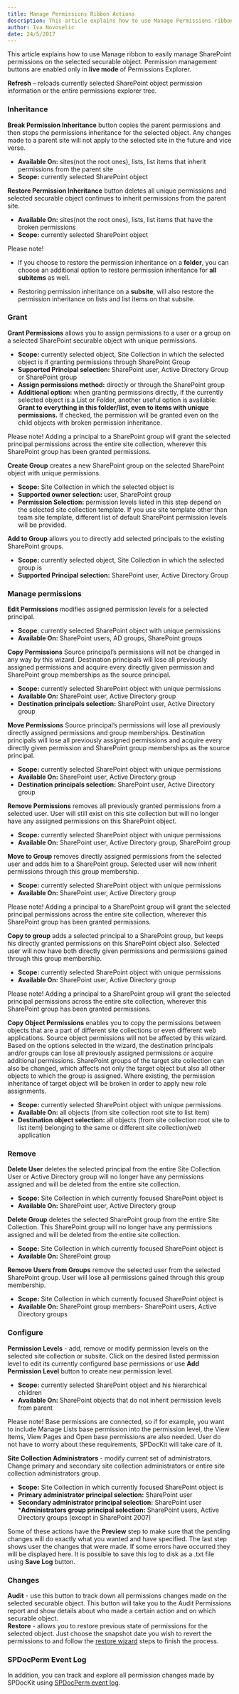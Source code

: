 ```yaml
---
title: Manage Permissions Ribbon Actions
description: This article explains how to use Manage Permissions ribbon to easily manage SharePoint permissions on the selected object. 
author: Iva Novoselic
date: 24/5/2017
---
```


This article explains how to use Manage ribbon to easily manage SharePoint permissions on the selected securable object. Permission management buttons are enabled only in __live mode__ of Permissions Explorer.

__Refresh__ – reloads currently selected SharePoint object permission information or the entire permissions explorer tree.  

### Inheritance
__Break Permission Inheritance__ button copies the parent permissions and then stops the permissions inheritance for the selected object. Any changes made to a parent site will not apply to the selected site in the future and vice verse.

  * __Available On:__ sites(not the root ones), lists, list items that inherit permissions from the parent site  
  * __Scope:__ currently selected SharePoint object

__Restore Permission Inheritance__ button deletes all unique permissions and selected securable object continues to inherit permissions from the parent site.

  * __Available On:__ sites(not the root ones), lists, list items that have the broken permissions  
  * __Scope:__ currently selected SharePoint object

Please note!  
* If you choose to restore the permission inheritance on a __folder__, you can choose an additional option to restore permission inheritance for __all subitems__ as well.

* Restoring permission inheritance on a __subsite__, will also restore the permission inheritance on lists and list items on that subsite.

### Grant

__Grant Permissions__ allows you to assign permissions to a user or a group on a selected SharePoint securable object with unique permissions.

 * __Scope:__ currently selected object, Site Collection in which the selected object is if granting permissions through SharePoint Group  
 * __Supported Principal selection:__ SharePoint user, Active Directory Group or SharePoint group  
 * __Assign permissions method:__ directly or through the SharePoint group  
 * __Additional option:__ when granting permissions directly, if the currently selected object is a List or Folder, another useful option is available: __Grant to everything in this folder/list, even to items with unique permissions.__ If checked, the permission will be granted even on the child objects with broken permission inheritance. 

Please note! Adding a principal to a SharePoint group will grant the selected principal permissions across the entire site collection, wherever this SharePoint group has been granted permissions.


__Create Group__ creates a new SharePoint group on the selected SharePoint object with unique permissions.

  * __Scope:__ Site Collection in which the selected object is
  * __Supported owner selection:__ user, SharePoint group
  * __Permission Selection:__ permission levels listed in this step depend on the selected site collection template. If you use site template other than team site template, different list of default SharePoint permission levels will be provided.

  __Add to Group__ allows you to directly add selected principals to the existing SharePoint groups.
  *  __Scope:__ currently selected object, Site Collection in which the selected group is 
 * __Supported Principal selection:__ SharePoint user, Active Directory Group 


### Manage permissions

__Edit Permissions__ modifies assigned permission levels for a selected principal.

  * __Scope__: currently selected SharePoint object with unique permissions
  * __Available On:__ SharePoint users, AD groups, SharePoint groups

__Copy Permissions__ Source principal’s permissions will not be changed in any way by this wizard. Destination principals will lose all previously assigned permissions and acquire every directly given permission and SharePoint group memberships as the source principal.

  * __Scope:__ currently selected SharePoint object with unique permissions
  * __Available On:__ SharePoint user, Active Directory group
  * __Destination principals selection:__ SharePoint user, Active Directory group

__Move Permissions__ Source principal’s permissions will lose all previously directly assigned permissions and group memberships. Destination principals will lose all previously assigned permissions and acquire every directly given permission and SharePoint group memberships as the source principal.

  * __Scope:__ currently selected SharePoint object with unique permissions
  * __Available On:__ SharePoint user, Active Directory group
  * __Destination principals selection:__ SharePoint user, Active Directory group

__Remove Permissions__ removes all previously granted permissions from a selected user. User will still exist on this site collection but will no longer have any assigned permissions on this SharePoint object.

  * __Scope:__ currently selected SharePoint object with unique permissions
  * __Available On:__ SharePoint user, Active Directory group, SharePoint group

__Move to Group__ removes directly assigned permissions from the selected user and adds him to a SharePoint group. Selected user will now inherit permissions through this group membership.

  * __Scope:__ currently selected SharePoint object with unique permissions
  * __Available On:__ SharePoint user, Active Directory group

Please note! Adding a principal to a SharePoint group will grant the selected principal permissions across the entire site collection, wherever this SharePoint group has been granted permissions.

__Copy to group__ adds a selected principal to a SharePoint group, but keeps his directly granted permissions on this SharePoint object also. Selected user will now have both directly given permissions and permissions gained through this group membership.

  * __Scope:__ currently selected SharePoint object with unique permissions
  * __Available On:__ SharePoint user, Active Directory group

  Please note! Adding a principal to a SharePoint group will grant the selected principal permissions across the entire site collection, wherever this SharePoint group has been granted permissions.

__Copy Object Permissions__ enables you to copy the permissions between objects that are a part of different site collections or even different web applications. Source object permissions will not be affected by this wizard. Based on the options selected in the wizard, the destination principals and/or groups can lose all previously assigned permissions or acquire additional permissions. SharePoint groups of the target site collection can also be changed, which affects not only the target object but also all other objects to which the group is assigned. Where existing, the permission inheritance of target object will be broken in order to apply new role assignments.

  * __Scope:__ currently selected SharePoint object with unique permissions  
  * __Available On:__ all objects (from site collection root site to list item)  
  * __Destination object selection:__ all objects (from site collection root site to list item) belonging to the same or different site collection/web application

### Remove

__Delete User__ deletes the selected principal from the entire Site Collection. User or Active Directory group will no longer have any permissions assigned and will be deleted from the entire site collection.

  * __Scope:__ Site Collection in which currently focused SharePoint object is
  * __Available On:__ SharePoint user, Active Directory group

__Delete Group__ deletes the selected SharePoint group from the entire Site Collection. This SharePoint group will no longer have any permissions assigned and will be deleted from the entire site collection.

  * __Scope:__ Site Collection in which currently focused SharePoint object is
  * __Available On:__ SharePoint group

__Remove Users from Groups__ remove the selected user from the selected SharePoint group. User will lose all permissions gained through this group membership.

  * __Scope:__ Site Collection in which currently focused SharePoint object is
  * __Available On:__ SharePoint group members- SharePoint users, Active Directory groups

### Configure

__Permission Levels__ - add, remove or modify permission levels on the selected site collection or subsite. Click on the desired listed permission level to edit its currently configured base permissions or use __Add Permission Level__ button to create new permission level.

  * __Scope:__ currently selected SharePoint object and his hierarchical children
  * __Available On:__ SharePoint objects that do not inherit permission levels from parent

Please note! Base permissions are connected, so if for example, you want to include Manage Lists base permission into the permission level, the View Items, View Pages and Open base permissions are also needed. User do not have to worry about these requirements, SPDocKit will take care of it.

__Site Collection Administrators__ - modify current set of administrators. Change primary and secondary site collection administrators or entire site collection administrators group.

  * __Scope:__ Site Collection in which currently focused SharePoint object is
  * __Primary administrator principal selection:__ SharePoint user
  * __Secondary administrator principal selection:__ SharePoint user
  *__Administrators group principal selection:__ SharePoint users, Active Directory groups (except in SharePoint 2007)

Some of these actions have the __Preview__ step to make sure that the pending changes will do exactly what you wanted and have specified. The last step shows user the changes that were made. If some errors have occurred they will be displayed here. It is possible to save this log to disk as a .txt file using __Save Log__ button.

### Changes
__Audit__ - use this button to track down all permissions changes made on the selected securable object. This button will take you to the Audit Permissions report and show details about who made a certain action and on which securable object.  
__Restore__ - allows you to restore previous state of permissions for the selected object. Just choose the snapshot date you wish to revert the permissions to and follow the [restore wizard](#internal/manage-sharepoint-permissions/securable-objects-actions/restore-permissions.md) steps to finish the process.   


### SPDocPerm Event Log
In addition, you can track and explore all permission changes made by SPDocKit using [SPDocPerm event log](#internal/manage-sharepoint-permissions/spdockit-permission-management-event-log).

